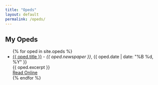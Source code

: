```yaml
---
title: "Opeds"
layout: default
permalink: /opeds/
---
```


## My Opeds

<ul>
{% for oped in site.opeds %}
  <li>
    <a href="{{ oped.url }}">{{ oped.title }}</a> - <em>{{ oped.newspaper }}</em>, {{ oped.date | date: "%B %d, %Y" }}<br>
    {{ oped.excerpt }}<br>
    <a href="{{ oped.read_online }}" target="_blank">Read Online</a>
  </li>
{% endfor %}
</ul>
